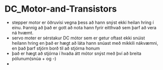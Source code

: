 # DC_Motor-and-Transistors

* stepper motor er öðruvísi vegna þess að hann snýst ekki heilan hring í einu. Þannig að það er gott að nota hann fyrir eitthvað sem þarf að vera ná hvæmt.
* servo moter er sérstakur DC mótor sem er getur oftast ekki snúist heilann hring en það er hægt að láta hann snúast með mikkili nákvæmni, en það þarf stjórn borð til að stjórna honum
* það er hægt að stjórna í hvaða átt mótor snýst með því að breita pólunum(snúa + og -)
*
